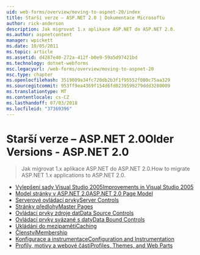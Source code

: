 ```yaml
---
uid: web-forms/overview/moving-to-aspnet-20/index
title: Starší verze – ASP.NET 2.0 | Dokumentace Microsoftu
author: rick-anderson
description: Jak migrovat 1.x aplikace ASP.NET do ASP.NET 2.0.
ms.author: aspnetcontent
manager: wpickett
ms.date: 10/05/2011
ms.topic: article
ms.assetid: d4287e40-272a-412f-b0e9-59a5d97421bd
ms.technology: dotnet-webforms
msc.legacyurl: /web-forms/overview/moving-to-aspnet-20
msc.type: chapter
ms.openlocfilehash: 3519809a34fc720db2b3f1f95552f080c75aa329
ms.sourcegitcommit: 953ff9ea4369f154d6fd0239599279ddd3280009
ms.translationtype: MT
ms.contentlocale: cs-CZ
ms.lasthandoff: 07/03/2018
ms.locfileid: "37369396"
---
```

<a name="older-versions---aspnet-20"></a><span data-ttu-id="b3ece-103">Starší verze – ASP.NET 2.0</span><span class="sxs-lookup"><span data-stu-id="b3ece-103">Older Versions - ASP.NET 2.0</span></span>
====================
> <span data-ttu-id="b3ece-104">Jak migrovat 1.x aplikace ASP.NET do ASP.NET 2.0.</span><span class="sxs-lookup"><span data-stu-id="b3ece-104">How to migrate ASP.NET 1.x applications to ASP.NET 2.0.</span></span>


- [<span data-ttu-id="b3ece-105">Vylepšení sady Visual Studio 2005</span><span class="sxs-lookup"><span data-stu-id="b3ece-105">Improvements in Visual Studio 2005</span></span>](improvements-in-visual-studio-2005.md)
- [<span data-ttu-id="b3ece-106">Model stránky v ASP.NET 2.0</span><span class="sxs-lookup"><span data-stu-id="b3ece-106">ASP.NET 2.0 Page Model</span></span>](the-asp-net-2-0-page-model.md)
- [<span data-ttu-id="b3ece-107">Serverové ovládací prvky</span><span class="sxs-lookup"><span data-stu-id="b3ece-107">Server Controls</span></span>](server-controls.md)
- [<span data-ttu-id="b3ece-108">Stránky předlohy</span><span class="sxs-lookup"><span data-stu-id="b3ece-108">Master Pages</span></span>](master-pages.md)
- [<span data-ttu-id="b3ece-109">Ovládací prvky zdroje dat</span><span class="sxs-lookup"><span data-stu-id="b3ece-109">Data Source Controls</span></span>](data-source-controls.md)
- [<span data-ttu-id="b3ece-110">Ovládací prvky svázané s daty</span><span class="sxs-lookup"><span data-stu-id="b3ece-110">Data Bound Controls</span></span>](data-bound-controls.md)
- [<span data-ttu-id="b3ece-111">Ukládání do mezipaměti</span><span class="sxs-lookup"><span data-stu-id="b3ece-111">Caching</span></span>](caching.md)
- [<span data-ttu-id="b3ece-112">Členství</span><span class="sxs-lookup"><span data-stu-id="b3ece-112">Membership</span></span>](membership.md)
- [<span data-ttu-id="b3ece-113">Konfigurace a instrumentace</span><span class="sxs-lookup"><span data-stu-id="b3ece-113">Configuration and Instrumentation</span></span>](configuration-and-instrumentation.md)
- [<span data-ttu-id="b3ece-114">Profily, motivy a webové části</span><span class="sxs-lookup"><span data-stu-id="b3ece-114">Profiles, Themes, and Web Parts</span></span>](profiles-themes-and-web-parts.md)
